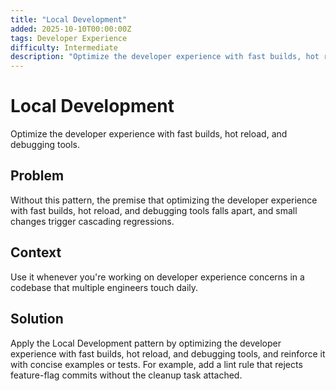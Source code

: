 ```yaml
---
title: "Local Development"
added: 2025-10-10T00:00:00Z
tags: Developer Experience
difficulty: Intermediate
description: "Optimize the developer experience with fast builds, hot reload, and debugging tools."
---
```

# Local Development

Optimize the developer experience with fast builds, hot reload, and debugging tools.

## Problem

Without this pattern, the premise that optimizing the developer experience with fast builds, hot reload, and debugging tools falls apart, and small changes trigger cascading regressions.

## Context

Use it whenever you're working on developer experience concerns in a codebase that multiple engineers touch daily.

## Solution

Apply the Local Development pattern by optimizing the developer experience with fast builds, hot reload, and debugging tools, and reinforce it with concise examples or tests. For example, add a lint rule that rejects feature-flag commits without the cleanup task attached.
